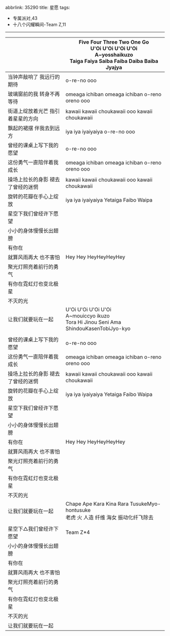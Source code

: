 abbrlink: 35290
title: 星愿
tags:
  - 专属派对,43
  - 十八个闪耀瞬间-Team Z,11
---
|      |Five Four Three Two One Go<br>U'Oi U'Oi U'Oi U'Oi<br>A~yosshaikuzo<br>Taiga Faiya Saiba Faiba Daiba Baiba Jyajya|
|--|--|
|当钟声敲响了 我远行的期待|o-re-no ooo|
|玻璃窗前的我 转身不再等待|omeaga ichiban omeaga ichiban o-reno oreno ooo|
|街道上绽放着光芒 指引着星星的方向|kawaii kawaii choukawaii ooo kawaii choukawaii|
|飘起的裙摆 伴我去到远方|iya iya iyaiyaiya o-re-no ooo|
|曾经的课桌上写下我的愿望|o-re-no ooo|
|这份勇气一直陪伴着我成长|omeaga ichiban omeaga ichiban o-reno oreno ooo|
|操场上拉长的身影 褪去了曾经的迷惘|kawaii kawaii choukawaii ooo kawaii choukawaii|
|旋转的花瓣在手心上绽放|iya iya iyaiyaiya Yetaiga Faibo Waipa|
|星空下我们曾经许下愿望|      |
|小小的身体慢慢长出翅膀|      |
|有你在|      |
|就算风雨再大 也不害怕|Hey Hey HeyHeyHeyHey|
|聚光灯照亮着前行的勇气|      |
|有你在霓虹灯也变北极星|      |
|不灭的光|      |
|让我们就要玩在一起|U'Oi U'Oi U'Oi U'Oi<br>A~mouiccyo ikuzo<br>Tora Hi Jinou Seni Ama ShindouKasenTobiJyo-kyo|
|      |      |
|曾经的课桌上写下我的愿望|o-re-no ooo|
|这份勇气一直陪伴着我成长|omeaga ichiban omeaga ichiban o-reno oreno ooo|
|操场上拉长的身影 褪去了曾经的迷惘|kawaii kawaii choukawaii ooo kawaii choukawaii|
|旋转的花瓣在手心上绽放|iya iya iyaiyaiya Yetaiga Faibo Waipa|
|星空下我们曾经许下愿望|      |
|小小的身体慢慢长出翅膀|      |
|有你在|Hey Hey HeyHeyHeyHey|
|就算风雨再大 也不害怕|      |
|聚光灯照亮着前行的勇气|      |
|有你在霓虹灯也变北极星|      |
|不灭的光|      |
|让我们就要玩在一起|Chape Ape Kara Kina Rara TusukeMyo-hontusuke<br>老虎 火 人造 纤维 海女 振动化纤飞除去|
|      |      |
|星空下△我们曾经许下愿望|Team Z*4|
|小小的身体慢慢长出翅膀|      |
|有你在|      |
|就算风雨再大 也不害怕|      |
|聚光灯照亮着前行的勇气|      |
|有你在霓虹灯也变北极星|      |
|不灭的光|      |
|让我们就要玩在一起|      |
